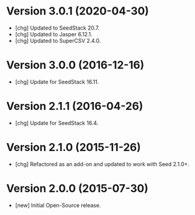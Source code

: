 # Version 3.0.1 (2020-04-30)

* [chg] Updated to SeedStack 20.7.
* [chg] Updated to Jasper 6.12.1.
* [chg] Updated to SuperCSV 2.4.0.

# Version 3.0.0 (2016-12-16)

* [chg] Update for SeedStack 16.11.

# Version 2.1.1 (2016-04-26)

* [chg] Update for SeedStack 16.4.

# Version 2.1.0 (2015-11-26)

* [chg] Refactored as an add-on and updated to work with Seed 2.1.0+.

# Version 2.0.0 (2015-07-30)

* [new] Initial Open-Source release.
